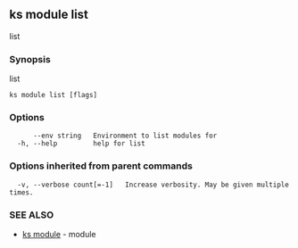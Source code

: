 ## ks module list

list

### Synopsis

list

```
ks module list [flags]
```

### Options

```
      --env string   Environment to list modules for
  -h, --help         help for list
```

### Options inherited from parent commands

```
  -v, --verbose count[=-1]   Increase verbosity. May be given multiple times.
```

### SEE ALSO

* [ks module](ks_module.md)	 - module

